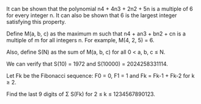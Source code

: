 

It can be shown that the polynomial n4 + 4n3 + 2n2 + 5n is a multiple of 6 for every integer n. It can also be shown that 6 is the largest integer satisfying this property.


Define M(a, b, c) as the maximum m such that n4 + an3 + bn2 + cn is a multiple of m for all integers n. For example, M(4, 2, 5) = 6.


Also, define S(N) as the sum of M(a, b, c) for all 0 < a, b, c &#8804; N.


We can verify that S(10) = 1972 and S(10000) = 2024258331114.


Let Fk be the Fibonacci sequence:
F0 = 0, F1 = 1 and
Fk = Fk-1 + Fk-2 for k &#8805; 2.


Find the last 9 digits of &#931; S(Fk) for 2 &#8804; k &#8804; 1234567890123.


